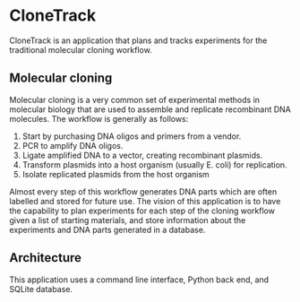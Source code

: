 # CloneTrack
CloneTrack is an application that plans and tracks experiments for the traditional molecular cloning workflow.

## Molecular cloning
Molecular cloning is a very common set of experimental methods in molecular biology that are used to assemble and replicate recombinant DNA molecules. The workflow is generally as follows:

1. Start by purchasing DNA oligos and primers from a vendor.
2. PCR to amplify DNA oligos.
3. Ligate amplified DNA to a vector, creating recombinant plasmids.
4. Transform plasmids into a host organism (usually E. coli) for replication.
5. Isolate replicated plasmids from the host organism

Almost every step of this workflow generates DNA parts which are often labelled and stored for future use. The vision of this application is to have the capability to plan experiments for each step of the cloning workflow given a list of starting materials, and store information about the experiments and DNA parts generated in a database.

## Architecture
This application uses a command line interface, Python back end, and SQLite database.
